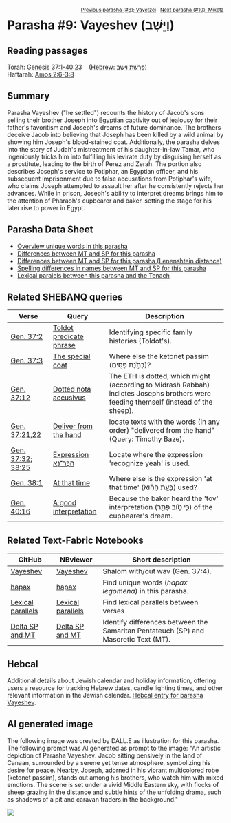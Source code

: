 <span style="float: right;"><sup><a href="../08%20-%20Vayishlach">Previous parasha (#8): Vayetzei</a> &nbsp;&nbsp;<a href="../10%20-%20Miketz">Next parasha (#10): Miketz</a></sup></span>

# Parasha #9: Vayeshev (וַיֵּשֶׁב‎) <a name="start"></a>

## Reading passages

Torah: <a href="https://www.stepbible.org/?q=version=NASB2020|reference=Gen.37:1-40:23&options=HNVUG" target="_blank">Genesis 37:1-40:23</a> &nbsp;&nbsp; <a href="https://tikkun.io/#/p/vayeshev" target="_blank">(Hebrew: פָּרָשַׁת וַיֵּשֶׁב)</a><br>
Haftarah: <a href="https://www.stepbible.org/?q=version=NASB2020|reference=Amos.2:6-3:8&options=HNVUG" target="_blank">Amos 2:6-3:8</a>

## Summary

Parasha Vayeshev ("he settled") recounts the history of Jacob's sons selling their brother Joseph into Egyptian captivity out of jealousy for their father's favoritism and Joseph's dreams of future dominance. The brothers deceive Jacob into believing that Joseph has been killed by a wild animal by showing him Joseph's blood-stained coat. Additionally, the parasha delves into the story of Judah's mistreatment of his daughter-in-law Tamar, who ingeniously tricks him into fulfilling his levirate duty by disguising herself as a prostitute, leading to the birth of Perez and Zerah. The portion also describes Joseph's service to Potiphar, an Egyptian officer, and his subsequent imprisonment due to false accusations from Potiphar's wife, who claims Joseph attempted to assault her after he consistently rejects her advances. While in prison, Joseph's ability to interpret dreams brings him to the attention of Pharaoh's cupbearer and baker, setting the stage for his later rise to power in Egypt.

## Parasha Data Sheet

<ul><li><a href="https://tonyjurg.github.io/Parashot/WeeklyParasha/09%20-%20Vayeshev/hapax_legomena(Vayeshev).html" target="_blank">Overview unique words in this parasha</a>
</li><li><a href="https://tonyjurg.github.io/Parashot/WeeklyParasha/09%20-%20Vayeshev/differences_MT_SP(Vayeshev).html" target="_blank">Differences between MT and SP for this parasha</a>
</li><li><a href="https://tonyjurg.github.io/Parashot/WeeklyParasha/09%20-%20Vayeshev/levenshtein_differences_MT_SP(Vayeshev).html" target="_blank">Differences between MT and SP for this parasha (Lenenshtein distance)</a>
</li><li><a href="https://tonyjurg.github.io/Parashot/WeeklyParasha/09%20-%20Vayeshev/spelling_differences_SP_MT(Vayeshev).html" target="_blank">Spelling differences in names between MT and SP for this parasha</a>
</li><li><a href="https://tonyjurg.github.io/Parashot/WeeklyParasha/09%20-%20Vayeshev/lexical_parallels(Vayeshev).html" target="_blank">Lexical paralels between this parasha and the Tenach</a>
</li></ul>

## Related SHEBANQ queries

Verse | Query | Description
--- | --- | ---
<a href="https://www.stepbible.org/?q=version=NASB2020\|reference=Gen.37:2&options=HNVUG" target="_blank">Gen. 37:2</a> | <a href="https://shebanq.ancient-data.org/hebrew/text?iid=6261&version=2021&page=1&mr=r&qw=q" target="_blank">Toldot predicate phrase</a> | Identifying specific family histories (Toldot's).
<a href="https://www.stepbible.org/?q=version=NASB2020\|reference=Gen.37:3&options=HNVUG" target="_blank">Gen. 37:3</a> | <a href="https://shebanq.ancient-data.org/hebrew/text?iid=6855&version=2021&page=1&mr=r&qw=q" target="_blank">The special coat </a> | Where else the ketonet passim (כְּתֹ֥נֶת פַּסִּֽים)?
<a href="https://www.stepbible.org/?q=version=NASB2020\|reference=Gen.37:12&options=HNVUG" target="_blank">Gen. 37:12</a> | <a href="https://shebanq.ancient-data.org/hebrew/text?iid=6257&version=2021&page=1&mr=r&qw=q" target="_blank">Dotted nota accusivus</a> | The ETH is dotted, which might (according to Midrash Rabbah) indictes Josephs brothers were feeding themself (instead of the sheep).
<a href="https://www.stepbible.org/?q=version=NASB2020\|reference=Gen.37:21,22&options=HNVUG" target="_blank">Gen. 37:21,22 </a>|  <a href="https://shebanq.ancient-data.org/hebrew/text?iid=5471&version=2021&page=1&mr=r&qw=q" target="_blank">Deliver from the hand</a>| locate texts with the words (in any order) "delivered from the hand" (Query: Timothy Baze).
<a href="https://www.stepbible.org/?q=version=NASB2020\|reference=Gen.37:32,28:25&options=HNVUG" target="_blank">Gen. 37:32; 38:25</a>|  <a href="https://shebanq.ancient-data.org/hebrew/text?iid=6862&version=2021&page=1&mr=r&qw=q" target="_blank">Expression הַכֶּר־נָא</a>| Locate where the expression 'recognize yeah' is used.
<a href="https://www.stepbible.org/?q=version=NASB2020\|reference=Gen.38:1&options=HNVUG" target="_blank">Gen. 38:1</a> | <a href="https://shebanq.ancient-data.org/hebrew/text?iid=5997	&version=2021&page=1&mr=r&qw=q" target="_blank">At that time</a> | Where else is the expression 'at that time' (בָּעֵ֣ת הַהִ֔וא) used?
<a href="https://www.stepbible.org/?q=version=NASB2020\|reference=Gen.40:16&options=HNVUG" target="_blank">Gen. 40:16</a> | <a href="https://shebanq.ancient-data.org/hebrew/text?iid=6289	&version=2021&page=1&mr=r&qw=q" target="_blank">A good interpretation</a> | Because the baker heard the 'tov' interpretation (כִּ֣י טֹ֣וב פָּתָ֑ר) of the cupbearer's dream.

## Related Text-Fabric Notebooks

GitHub | NBviewer | Short description
---|---|---
<a href="https://github.com/tonyjurg/Parashot/tree/main/WeeklyParasha/09%20-%20Vayeshev/Vayeshev.ipynb" target="_blank">Vayeshev</a> | <a href="https://nbviewer.org/github/tonyjurg/Parashot/blob/main/WeeklyParasha/09%20-%20Vayeshev/Vayeshev.ipynb" target="_blank">Vayeshev</a> | Shalom with/out wav (Gen. 37:4).
<a href="https://github.com/tonyjurg/Parashot/tree/main/WeeklyParasha/09%20-%20Vayeshev/hapax.ipynb" target="_blank">hapax</a> | <a href="https://nbviewer.org/github/tonyjurg/Parashot/blob/main/WeeklyParasha/09%20-%20Vayeshev/hapax.ipynb" target="_blank">hapax</a> | Find unique words (*hapax legomena*) in this parasha.
<a href="https://github.com/tonyjurg/Parashot/tree/main/WeeklyParasha/09%20-%20Vayeshev/lexical_parallels.ipynb" target="_blank">Lexical parallels</a> | <a href="https://nbviewer.org/github/tonyjurg/Parashot/blob/main/WeeklyParasha/09%20-%20Vayeshev/lexical_parallels.ipynb" target="_blank">Lexical parallels</a> | Find lexical parallels between verses
<a href="https://github.com/tonyjurg/Parashot/tree/main/WeeklyParasha/09%20-%20Vayeshev/delta_mt_and_sp.ipynb" target="_blank">Delta SP and MT</a> | <a href="https://nbviewer.org/github/tonyjurg/Parashot/blob/main/WeeklyParasha/09%20-%20Vayeshev/delta_mt_and_sp.ipynb" target="_blank">Delta SP and MT</a> | Identify differences between the Samaritan Pentateuch (SP) and Masoretic Text (MT).

## Hebcal

Additional details about Jewish calendar and holiday information, offering users a resource for tracking Hebrew dates, candle lighting times, and other relevant information in the Jewish calendar. <a href="https://www.hebcal.com/sedrot/vayeshev" target="_blank">Hebcal entry for parasha Vayeshev</a>.

## AI generated image

The following image was created by DALL.E as illustration for this parasha. The following prompt was AI generated as prompt to the image:
"An artistic depiction of Parasha Vayeshev: Jacob sitting pensively in the land of Canaan, surrounded by a serene yet tense atmosphere, symbolizing his desire for peace. Nearby, Joseph, adorned in his vibrant multicolored robe (ketonet passim), stands out among his brothers, who watch him with mixed emotions. The scene is set under a vivid Middle Eastern sky, with flocks of sheep grazing in the distance and subtle hints of the unfolding drama, such as shadows of a pit and caravan traders in the background."

<img src="images/DALL·E-vayeshev.jpg">
